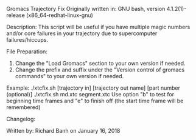 Gromacs Trajectory Fix
Originally written in: GNU bash, version 4.1.2(1)-release (x86_64-redhat-linux-gnu)

Description:
This script will be useful if you have multiple magic numbers and/or core failures in your
trajectory due to supercomputer failures/hiccups.

File Preparation:
1. Change the "Load Gromacs" section to your own version if needed.
2. Change the prefix and suffix  under the "Version control of gromacs commands" to your own version if needed.

Example:
./xtcfix.sh [trajectory in] [trajectory out name] [part number (optional)]
./xtcfix.sh md.xtc segment.xtc
Use option "b" to test for beginning time frames and "e" to finish off (the start time frame will be remembered)

Changelog:


Written by: Richard Banh on January 16, 2018
